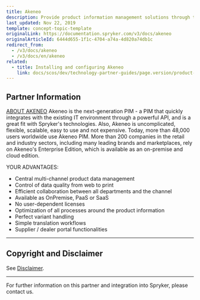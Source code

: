 ```yaml
---
title: Akeneo
description: Provide product information management solutions through the existing IT environment by integrating Akeneo into the Spryker-based shop.
last_updated: Nov 22, 2019
template: concept-topic-template
originalLink: https://documentation.spryker.com/v3/docs/akeneo
originalArticleId: 6444d655-1f1c-4704-a74a-4d820a74db1c
redirect_from:
  - /v3/docs/akeneo
  - /v3/docs/en/akeneo
related:
  - title: Installing and configuring Akeneo
    link: docs/scos/dev/technology-partner-guides/page.version/product-information-pimerp/akeneo/installing-and-configuring-akeneo.html
---
```


## Partner Information

[ABOUT AKENEO](https://www.akeneo.com) 
Akeneo is the next-generation PIM - a PIM that quickly integrates with the existing IT environment through a powerful API, and is a great fit with Spryker's technologies. Also, Akeneo is uncomplicated, flexible, scalable, easy to use and not expensive. Today, more than 48,000 users worldwide use Akeneo PIM. More than 200 companies in the retail and industry sectors, including many leading brands and marketplaces, rely on Akeneo's Enterprise Edition, which is available as an on-premise and cloud edition. 

YOUR ADVANTAGES:

* Central multi-channel product data management
* Control of data quality from web to print
* Efficient collaboration between all departments and the channel
* Available as OnPremise, PaaS or SaaS
* No user-dependent licenses
* Optimization of all processes around the product information
* Perfect variant handling
* Simple translation workflows
* Supplier / dealer portal functionalities 

---

## Copyright and Disclaimer

See [Disclaimer](https://github.com/spryker/spryker-documentation).

---
For further information on this partner and integration into Spryker, please contact us.

<div class="hubspot-forms hubspot-forms--docs">
<div class="hubspot-form" id="hubspot-partners-1">
            <div class="script-embed" data-code="
                                            hbspt.forms.create({
				                                portalId: '2770802',
				                                formId: '163e11fb-e833-4638-86ae-a2ca4b929a41',
              	                                onFormReady: function() {
              		                                const hbsptInit = new CustomEvent('hbsptInit', {bubbles: true});
              		                                document.querySelector('#hubspot-partners-1').dispatchEvent(hbsptInit);
              	                                }
				                            });
            "></div>
</div>
</div>

